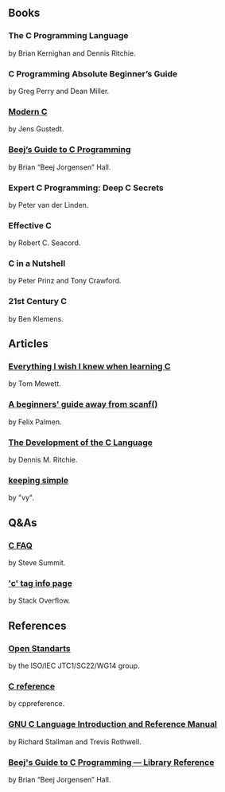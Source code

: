 ## Books
### The C Programming Language
by Brian Kernighan and Dennis Ritchie.
### C Programming Absolute Beginner’s Guide
by Greg Perry and Dean Miller.
### [Modern C](https://gustedt.gitlabpages.inria.fr/modern-c/)
by Jens Gustedt.
### [Beej’s Guide to C Programming](https://beej.us/guide/bgc/)
by Brian “Beej Jorgensen” Hall.
### Expert C Programming: Deep C Secrets
by Peter van der Linden.
### Effective C
by Robert C. Seacord.
### C in a Nutshell
by Peter Prinz and Tony Crawford.
### 21st Century C
by Ben Klemens.

## Articles
### [Everything I wish I knew when learning C](https://tmewett.com/c-tips/)
by Tom Mewett.
### [A beginners' guide away from scanf()](https://sekrit.de/webdocs/c/beginners-guide-away-from-scanf.html)
by Felix Palmen.
### [The Development of the C Language](https://www.bell-labs.com/usr/dmr/www/chist.html)
by Dennis M. Ritchie.
### [keeping simple](https://www.yodaiken.com/tag/c/)
by "vy".

## Q&As
### [C FAQ](http://www.c-faq.com/)
by Steve Summit.
### ['c' tag info page](https://stackoverflow.com/tags/c/info)
by Stack Overflow.

## References
### [Open Standarts](https://www.open-std.org/JTC1/SC22/WG14/)
by the ISO/IEC JTC1/SC22/WG14 group.
### [C reference](https://en.cppreference.com/w/c)
by cppreference.
### [GNU C Language Introduction and Reference Manual](https://www.gnu.org/software/c-intro-and-ref/)
by Richard Stallman and Trevis Rothwell.
### [Beej's Guide to C Programming — Library Reference](https://beej.us/guide/bgclr/)
by Brian “Beej Jorgensen” Hall.

